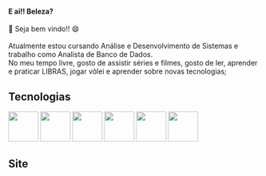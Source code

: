 #### E ai!! Beleza? </br>
👋 Seja bem vindo!! 😄</br></br>
Atualmente estou cursando Análise e Desenvolvimento de Sistemas e trabalho como Analista de Banco de Dados.</br>
No meu tempo livre, gosto de assistir séries e filmes, gosto de ler, aprender e praticar LIBRAS, jogar vôlei e aprender sobre novas tecnologias;

## Tecnologias
<div display="flex">

<!-- Icon HTML -->
<img src="https://cdn-icons-png.flaticon.com/512/136/136528.png" width="60" height="60"> 

<!-- Icon CSS -->
<img src="https://cdn-icons-png.flaticon.com/512/136/136527.png" width="60" height="60"> 

<!-- Icon JavaScript -->
<img src="https://cdn-icons-png.flaticon.com/512/136/136530.png" width="60" height="60"> 

<!-- Icon Dart -->
<img src="https://avatars1.githubusercontent.com/u/1609975?s=200&v=4" width="60" height="60"> 

<!-- Icon Flutter -->
<img src="https://gblobscdn.gitbook.com/spaces%2F-LanYWbVFl837-fblbH8%2Favatar.png?alt=media" width="60" height="60"> 

<!-- Icon MySQL -->
<img src="https://cdn-icons-png.flaticon.com/512/7207/7207730.png" width="60" height="60">

</div>


## Site

<!-- Conheça também o meu site <a href="https://lucaslorran.tech" target="_blank">Clicando aqui.</a> -->

